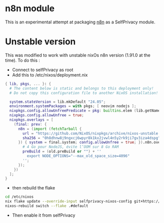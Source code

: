 # n8n module

This is an experimental attempt at packaging [n8n](https://github.com/n8n-io/n8n) as a SelfPrivacy module.


# Unstable version

This was modified to work with unstable nixOs n8n version (1.91.0 at the time).
To do this :
 - Connect to selfPrivacy as root
 - Add this to /etc/nixos/deployment.nix
``` nix
{ lib, pkgs, ... }: {
  # The content below is static and belongs to this deployment only!
  # Do not copy this configuration file to another NixOS installation!

  system.stateVersion = lib.mkDefault "24.05";
  environment.systemPackages = with pkgs; [ neovim nodejs ];
  nixpkgs.config.allowUnfreePredicate = pkg: builtins.elem (lib.getName pkg) [ "n8n" ];
  nixpkgs.config.allowUnfree = true;
  nixpkgs.overlays = [
    (final: prev: {
      n8n = (import (fetchTarball {
        url = "https://github.com/NixOS/nixpkgs/archive/nixos-unstable.tar.gz";
        sha256 = "0h8dhnw8j9ngxcj6wpyr8k1kx2jvwl4n5y2rk9ji7gv3iza4dspg";
      }) { system = final.system; config.allowUnfree = true; }).n8n.overrideAttrs (old: {
        # 4 Go pour NodeJS, évite l’OOM sur 8 Go RAM
        preBuild = (old.preBuild or "") + ''
          export NODE_OPTIONS="--max_old_space_size=4096"
        '';
      });
    })
  ];
}
```

 - then rebuild the flake
``` sh
cd /etc/nixos
nix flake update --override-input selfprivacy-nixos-config git+https://git.selfprivacy.org/SelfPrivacy/selfprivacy-nixos-config.git?ref=flakes
nixos-rebuild switch --flake .#default
```

 - Then enable it from selfPrivacy 
